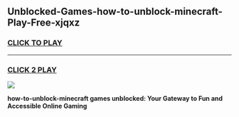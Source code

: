
## Unblocked-Games-how-to-unblock-minecraft-Play-Free-xjqxz
<h3>
<a href="https://premium76.site?title=how-to-unblock-minecraft&ref=21A">CLICK TO PLAY</a></h3>
<hr>

<h3>
<a href="https://premium76.site?title=how-to-unblock-minecraft&ref=21A">CLICK 2 PLAY</a>
  
</h3>

<a href="https://premium76.site?title=how-to-unblock-minecraft&ref=21A"><img src="https://clearcache.store/games.png"></a>


**how-to-unblock-minecraft games unblocked: Your Gateway to Fun and Accessible Online Gaming**
